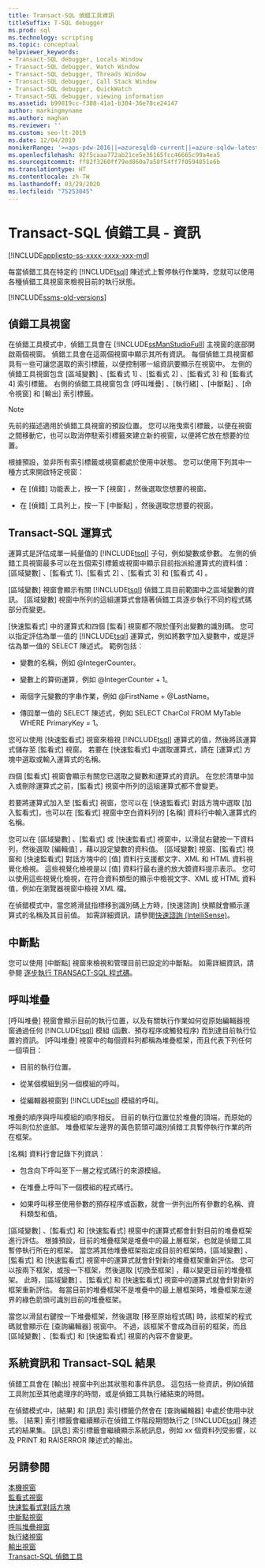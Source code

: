 ```yaml
---
title: Transact-SQL 偵錯工具資訊
titleSuffix: T-SQL debugger
ms.prod: sql
ms.technology: scripting
ms.topic: conceptual
helpviewer_keywords:
- Transact-SQL debugger, Locals Window
- Transact-SQL debugger, Watch Window
- Transact-SQL debugger, Threads Window
- Transact-SQL debugger, Call Stack Window
- Transact-SQL debugger, QuickWatch
- Transact-SQL debugger, viewing information
ms.assetid: b99819cc-f388-41a1-b304-36e78ce24147
author: markingmyname
ms.author: maghan
ms.reviewer: ''
ms.custom: seo-lt-2019
ms.date: 12/04/2019
monikerRange: '>=aps-pdw-2016||=azuresqldb-current||=azure-sqldw-latest||>=sql-server-2016||=sqlallproducts-allversions||>=sql-server-linux-2017||=azuresqldb-mi-current'
ms.openlocfilehash: 82f5caaa772ab21ce5e36165fcc46665c99a4ea5
ms.sourcegitcommit: ff82f3260ff79ed860a7a58f54ff7f0594851e6b
ms.translationtype: HT
ms.contentlocale: zh-TW
ms.lasthandoff: 03/29/2020
ms.locfileid: "75253045"
---
```

# <a name="transact-sql-debugger---information"></a>Transact-SQL 偵錯工具 - 資訊

[!INCLUDE[appliesto-ss-xxxx-xxxx-xxx-md](../../includes/appliesto-ss-xxxx-xxxx-xxx-md.md)]

每當偵錯工具在特定的 [!INCLUDE[tsql](../../includes/tsql-md.md)] 陳述式上暫停執行作業時，您就可以使用各種偵錯工具視窗來檢視目前的執行狀態。 

[!INCLUDE[ssms-old-versions](../../includes/ssms-old-versions.md)]

## <a name="debugger-windows"></a>偵錯工具視窗  

在偵錯工具模式中，偵錯工具會在 [!INCLUDE[ssManStudioFull](../../includes/ssmanstudiofull-md.md)] 主視窗的底部開啟兩個視窗。 偵錯工具會在這兩個視窗中顯示其所有資訊。 每個偵錯工具視窗都具有一些可讓您選取的索引標籤，以便控制哪一組資訊要顯示在視窗中。 左側的偵錯工具視窗包含 [區域變數]  、[監看式 1]  、[監看式 2]  、[監看式 3]  和 [監看式 4]  索引標籤。 右側的偵錯工具視窗包含 [呼叫堆疊]  、[執行緒]  、[中斷點]  、[命令視窗]  和 [輸出]  索引標籤。  
  
> [!NOTE]  
>  先前的描述適用於偵錯工具視窗的預設位置。 您可以拖曳索引標籤，以便在視窗之間移動它，也可以取消停駐索引標籤來建立新的視窗，以便將它放在想要的位置。  
  
 根據預設，並非所有索引標籤或視窗都處於使用中狀態。 您可以使用下列其中一種方式來開啟特定視窗：  
  
-   在 [偵錯]  功能表上，按一下 [視窗]  ，然後選取您想要的視窗。  
  
-   在 [偵錯]  工具列上，按一下 [中斷點]  ，然後選取您想要的視窗。  
  
## <a name="transact-sql-expressions"></a>Transact-SQL 運算式  
 運算式是評估成單一純量值的 [!INCLUDE[tsql](../../includes/tsql-md.md)] 子句，例如變數或參數。 左側的偵錯工具視窗最多可以在五個索引標籤或視窗中顯示目前指派給運算式的資料值：[區域變數]  、[監看式 1]、[監看式 2]  、[監看式 3]  和 [監看式 4]  。  
  
 [區域變數]  視窗會顯示有關 [!INCLUDE[tsql](../../includes/tsql-md.md)] 偵錯工具目前範圍中之區域變數的資訊。 [區域變數]  視窗中所列的這組運算式會隨著偵錯工具逐步執行不同的程式碼部分而變更。  
  
 [快速監看式]  中的運算式和四個 [監看]  視窗都不限於僅列出變數的識別碼。 您可以指定評估為單一值的 [!INCLUDE[tsql](../../includes/tsql-md.md)] 運算式，例如將數字加入變數中，或是評估為單一值的 SELECT 陳述式。 範例包括：  
  
-   變數的名稱，例如 @IntegerCounter。  
  
-   變數上的算術運算，例如 @IntegerCounter + 1。  
  
-   兩個字元變數的字串作業，例如 @FirstName + @LastName。  
  
-   傳回單一值的 SELECT 陳述式，例如 SELECT CharCol FROM MyTable WHERE PrimaryKey = 1。  
  
 您可以使用 [快速監看式]  視窗來檢視 [!INCLUDE[tsql](../../includes/tsql-md.md)] 運算式的值，然後將該運算式儲存至 [監看式]  視窗。 若要在 [快速監看式]  中選取運算式，請在 [運算式]  方塊中選取或輸入運算式的名稱。  
  
 四個 [監看式]  視窗會顯示有關您已選取之變數和運算式的資訊。 在您於清單中加入或刪除運算式之前，[監看式]  視窗中所列的這組運算式都不會變更。  
  
 若要將運算式加入至 [監看式] 視窗，您可以在 [快速監看式] 對話方塊中選取 [加入監看式]，也可以在 [監看式] 視窗中空白資料列的 [名稱] 資料行中輸入運算式的名稱。  
  
 您可以在 [區域變數]  、[監看式]  或 [快速監看式]  視窗中，以滑鼠右鍵按一下資料列，然後選取 [編輯值]  ，藉以設定變數的資料值。 [區域變數] 視窗、[監看式] 視窗和 [快速監看式] 對話方塊中的 [值] 資料行支援都文字、XML 和 HTML 資料視覺化檢視。 這些視覺化檢視是以 [值]  資料行最右邊的放大鏡資料提示表示。 您可以使用這些視覺化檢視，在符合資料類型的顯示中檢視文字、XML 或 HTML 資料值，例如在瀏覽器視窗中檢視 XML 檔。  
  
 在偵錯模式中，當您將滑鼠指標移到識別碼上方時，[快速諮詢]  快顯就會顯示運算式的名稱及其目前值。 如需詳細資訊，請參閱[快速諮詢 &#40;IntelliSense&#41;](../../relational-databases/scripting/quick-info-intellisense.md)。  
  
## <a name="breakpoints"></a>中斷點  
 您可以使用 [中斷點]  視窗來檢視和管理目前已設定的中斷點。 如需詳細資訊，請參閱 [逐步執行 TRANSACT-SQL 程式碼](../../relational-databases/scripting/step-through-transact-sql-code.md)。  
  
## <a name="call-stacks"></a>呼叫堆疊  
 [呼叫堆疊]  視窗會顯示目前的執行位置，以及有關執行作業如何從原始編輯器視窗通過任何 [!INCLUDE[tsql](../../includes/tsql-md.md)] 模組 (函數、預存程序或觸發程序) 而到達目前執行位置的資訊。 [呼叫堆疊]  視窗中的每個資料列都稱為堆疊框架，而且代表下列任何一個項目：  
  
-   目前的執行位置。  
  
-   從某個模組到另一個模組的呼叫。  
  
-   從編輯器視窗到 [!INCLUDE[tsql](../../includes/tsql-md.md)] 模組的呼叫。  
  
 堆疊的順序與呼叫模組的順序相反。 目前的執行位置位於堆疊的頂端，而原始的呼叫則位於底部。 堆疊框架左邊界的黃色箭頭可識別偵錯工具暫停執行作業的所在框架。  
  
 [名稱]  資料行會記錄下列資訊：  
  
-   包含向下呼叫至下一層之程式碼行的來源模組。  
  
-   在堆疊上呼叫下一個模組的程式碼行。  
  
-   如果呼叫移至使用參數的預存程序或函數，就會一併列出所有參數的名稱、資料類型和值。  
  
 [區域變數]  、[監看式]  和 [快速監看式]  視窗中的運算式都會針對目前的堆疊框架進行評估。 根據預設，目前的堆疊框架是堆疊中的最上層框架，也就是偵錯工具暫停執行所在的框架。 當您將其他堆疊框架指定成目前的框架時，[區域變數]  、[監看式]  和 [快速監看式]  視窗中的運算式就會針對新的堆疊框架重新評估。 您可以按兩下框架，或按一下框架，然後選取 [切換至框架]  ，藉以變更目前的堆疊框架。 此時，[區域變數]  、[監看式]  和 [快速監看式]  視窗中的運算式就會針對新的框架重新評估。 每當目前的堆疊框架不是堆疊中的最上層框架時，堆疊框架左邊界的綠色箭頭可識別目前的堆疊框架。  
  
 當您以滑鼠右鍵按一下堆疊框架，然後選取 [移至原始程式碼]  時，該框架的程式碼就會顯示在 [查詢編輯器] 視窗中。 不過，該框架不會成為目前的框架，而且 [區域變數]  、[監看式]  和 [快速監看式]  視窗的內容不會變更。  
  
## <a name="system-information-and-transact-sql-results"></a>系統資訊和 Transact-SQL 結果  
 偵錯工具會在 [輸出]  視窗中列出其狀態和事件訊息。 這包括一些資訊，例如偵錯工具附加至其他處理序的時間，或是偵錯工具執行緒結束的時間。  
  
 在偵錯模式中，[結果]  和 [訊息]  索引標籤仍然會在 [查詢編輯器] 中處於使用中狀態。 [結果]  索引標籤會繼續顯示在偵錯工作階段期間執行之 [!INCLUDE[tsql](../../includes/tsql-md.md)] 陳述式的結果集。 [訊息]  索引標籤會繼續顯示系統訊息，例如 *xx* 個資料列受影響，以及 PRINT 和 RAISERROR 陳述式的輸出。  
  
## <a name="see-also"></a>另請參閱  
 [本機視窗](../../relational-databases/scripting/transact-sql-debugger-locals-window.md)   
 [監看式視窗](../../relational-databases/scripting/transact-sql-debugger-watch-window.md)   
 [快速監看式對話方塊](../../relational-databases/scripting/transact-sql-debugger-quickwatch-dialog-box.md)   
 [中斷點視窗](../../relational-databases/scripting/transact-sql-debugger-breakpoints-window.md)   
 [呼叫堆疊視窗](../../relational-databases/scripting/transact-sql-debugger-call-stack-window.md)   
 [執行緒視窗](../../relational-databases/scripting/transact-sql-debugger-threads-window.md)   
 [輸出視窗](../../relational-databases/scripting/transact-sql-debugger-output-window.md)   
 [Transact-SQL 偵錯工具](../../relational-databases/scripting/transact-sql-debugger.md)  
  
  
